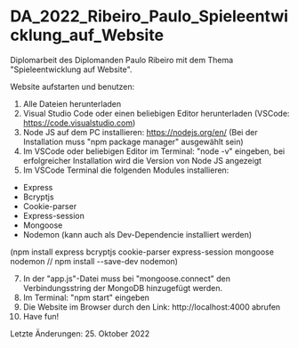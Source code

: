 # DA_2022_Ribeiro_Paulo_Spieleentwicklung_auf_Website
Diplomarbeit des Diplomanden Paulo Ribeiro mit dem Thema "Spieleentwicklung auf Website".



Website aufstarten und benutzen:

1. Alle Dateien herunterladen
2. Visual Studio Code oder einen beliebigen Editor herunterladen (VSCode: https://code.visualstudio.com)
3. Node JS auf dem PC installieren: https://nodejs.org/en/ (Bei der Installation muss "npm package manager" ausgewählt sein)
4. Im VSCode oder beliebigen Editor im Terminal: "node -v" eingeben, bei erfolgreicher Installation wird die Version von Node JS angezeigt
5. Im VSCode Terminal die folgenden Modules installieren:
  - Express
  - Bcryptjs
  - Cookie-parser
  - Express-session
  - Mongoose
  - Nodemon (kann auch als Dev-Dependencie installiert werden)

(npm install express bcryptjs cookie-parser express-session mongoose nodemon // npm install --save-dev nodemon)

7. In der "app.js"-Datei muss bei "mongoose.connect" den Verbindungsstring der MongoDB hinzugefügt werden.
8. Im Terminal: "npm start" eingeben
9. Die Website im Browser durch den Link: http://localhost:4000 abrufen
10. Have fun!




Letzte Änderungen: 25. Oktober 2022
